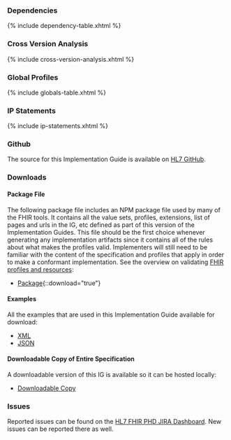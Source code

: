 ### Dependencies
{% include dependency-table.xhtml %}

### Cross Version Analysis
{% include cross-version-analysis.xhtml %}

### Global Profiles
{% include globals-table.xhtml %}

### IP Statements
{% include ip-statements.xhtml %}

### Github 
The source for this Implementation Guide is available on [HL7 GitHub](https://github.com/HL7/phd).

### Downloads

#### Package File

The following package file includes an NPM package file used by many of the FHIR tools.  It contains all the value sets, profiles, extensions, list of pages and urls in the IG, etc defined as part of this version of the Implementation Guides. This file should be the first choice whenever generating any implementation artifacts since it contains all of the rules about what makes the profiles valid. Implementers will still need to be familiar with the content of the specification and profiles that apply in order to make a conformant implementation. See the overview on validating [FHIR profiles and resources]({{site.data.fhir.path}}validation.html):

- [Package](package.tgz){::download="true"}

#### Examples

All the examples that are used in this Implementation Guide available for download:

- [XML](examples.xml.zip)
- [JSON](examples.json.zip)

#### Downloadable Copy of Entire Specification

A downloadable version of this IG is available so it can be hosted locally:

- [Downloadable Copy](full-ig.zip)

### Issues
Reported issues can be found on the [HL7 FHIR PHD JIRA Dashboard](https://jira.hl7.org/secure/Dashboard.jspa?selectPageId=17103).
New issues can be reported there as well.